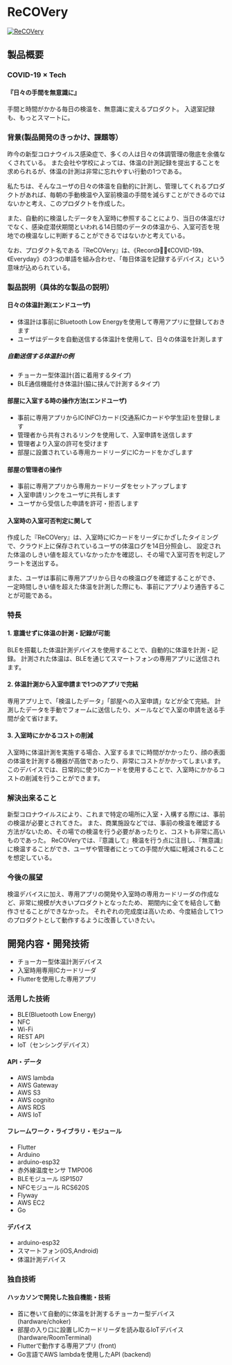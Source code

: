 # ReCOVery

[![ReCOVery](https://jphacks.com/wp-content/uploads/2020/09/JPHACKS2020_ogp.jpg)](https://www.youtube.com/watch?v=G5rULR53uMk)

## 製品概要
### COVID-19 × Tech
#### 『日々の手間を無意識に』

手間と時間がかかる毎日の検温を、無意識に変えるプロダクト。
入退室記録も、もっとスマートに。

### 背景(製品開発のきっかけ、課題等）
昨今の新型コロナウイルス感染症で、多くの人は日々の体調管理の徹底を余儀なくされている。
また会社や学校によっては、体温の計測記録を提出することを求められるが、体温の計測は非常に忘れやすい行動の1つである。

私たちは、そんなユーザの日々の体温を自動的に計測し、管理してくれるプロダクトがあれば、毎朝の手動検温や入室前検温の手間を減らすことができるのではないかと考え、このプロダクトを作成した。

また、自動的に検温したデータを入室時に参照することにより、当日の体温だけでなく、感染症潜伏期間といわれる14日間のデータの体温から、入室可否を現地での検温なしに判断することができるではないかと考えている。

なお、プロダクト名である『ReCOVery』は、《Record》、《COVID-19》、《Everyday》の3つの単語を組み合わせ、「毎日体温を記録するデバイス」という意味が込められている。

### 製品説明（具体的な製品の説明）
#### 日々の体温計測(エンドユーザ)
- 体温計は事前にBluetooth Low Energyを使用して専用アプリに登録しておきます
- ユーザはデータを自動送信する体温計を使用して、日々の体温を計測します

##### 自動送信する体温計の例
- チョーカー型体温計(首に着用するタイプ)
- BLE通信機能付き体温計(脇に挟んで計測するタイプ)

#### 部屋に入室する時の操作方法(エンドユーザ)
- 事前に専用アプリからIC(NFC)カード(交通系ICカードや学生証)を登録します
- 管理者から共有されるリンクを使用して、入室申請を送信します
- 管理者より入室の許可を受けます
- 部屋に設置されている専用カードリーダにICカードをかざします

#### 部屋の管理者の操作
- 事前に専用アプリから専用カードリーダをセットアップします
- 入室申請リンクをユーザに共有します
- ユーザから受信した申請を許可・拒否します

#### 入室時の入室可否判定に関して
作成した『ReCOVery』は、入室時にICカードをリーダにかざしたタイミングで、クラウド上に保存されているユーザの体温ログを14日分照会し、
設定された体温のしきい値を超えていなかったかを確認し、その場で入室可否を判定しアラートを送出する。

また、ユーザは事前に専用アプリから日々の検温ログを確認することができ、
一定時間しきい値を超えた体温を計測した際にも、事前にアプリより通告することが可能である。

### 特長

#### 1. 意識せずに体温の計測・記録が可能
BLEを搭載した体温計測デバイスを使用することで、自動的に体温を計測・記録。
計測された体温は、BLEを通じてスマートフォンの専用アプリに送信されます。

#### 2. 体温計測から入室申請まで1つのアプリで完結
専用アプリ上で、「検温したデータ」「部屋への入室申請」などが全て完結。
計測したデータを手動でフォームに送信したり、メールなどで入室の申請を送る手間が全て省けます。

#### 3. 入室時にかかるコストの削減
入室時に体温計測を実施する場合、入室するまでに時間がかかったり、顔の表面の体温を計測する機器が高価であったり、非常にコストがかかってしまいます。
このデバイスでは、日常的に使うICカードを使用することで、入室時にかかるコストの削減を行うことができます。

### 解決出来ること
新型コロナウイルスにより、これまで特定の場所に入室・入構する際には、事前の検温が必要とされてきた。
また、商業施設などでは、事前の検温を確認する方法がないため、その場での検温を行う必要があったりと、コストも非常に高いものであった。
ReCOVeryでは、『意識して』検温を行う点に注目し、『無意識』に検温することができ、ユーザや管理者にとっての手間が大幅に軽減されることを想定している。

### 今後の展望
検温デバイスに加え、専用アプリの開発や入室時の専用カードリーダの作成など、非常に規模が大きいプロダクトとなったため、
期間内に全てを結合して動作させることができなかった。
それぞれの完成度は高いため、今度結合して1つのプロダクトとして動作するように改善していきたい。


## 開発内容・開発技術
* チョーカー型体温計測デバイス
* 入室時用専用ICカードリーダ
* Flutterを使用した専用アプリ

### 活用した技術
* BLE(Bluetooth Low Energy)
* NFC
* Wi-Fi
* REST API
* IoT（センシングデバイス）

#### API・データ
* AWS lambda
* AWS Gateway
* AWS S3
* AWS cognito
* AWS RDS
* AWS IoT

#### フレームワーク・ライブラリ・モジュール
* Flutter
* Arduino
* arduino-esp32
* 赤外線温度センサ TMP006
* BLEモジュール ISP1507
* NFCモジュール RCS620S
* Flyway
* AWS EC2
* Go

#### デバイス
* arduino-esp32
* スマートフォン(iOS,Android)
* 体温計測デバイス

### 独自技術
#### ハッカソンで開発した独自機能・技術
* 首に巻いて自動的に体温を計測するチョーカー型デバイス (hardware/choker)
* 部屋の入り口に設置しICカードリーダを読み取るIoTデバイス (hardware/RoomTerminal)
* Flutterで動作する専用アプリ (front)
* Go言語でAWS lambdaを使用したAPI (backend)
